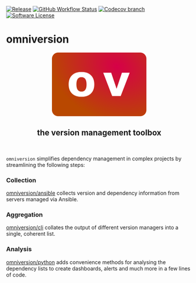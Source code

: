 [![Release](https://img.shields.io/github/v/release/omniversion/omniversion-cli.svg?style=for-the-badge)](https://github.com/omniversion/omniversion-cli/releases/latest)
[![GitHub Workflow Status](https://img.shields.io/github/workflow/status/omniversion/omniversion-cli/Release?style=for-the-badge)](https://github.com/omniversion/omniversion-cli/actions?query=workflow%3A%22Release%22)
[![Codecov branch](https://img.shields.io/codecov/c/github/omniversion/omniversion/main.svg?style=for-the-badge&token=X126WJ5IU4)](https://codecov.io/gh/omniversion/omniversion)
[![Software License](https://img.shields.io/badge/license-AGPL--3.0-green.svg?style=for-the-badge)](/LICENSE)

# omniversion

<!--suppress HtmlDeprecatedAttribute -->
<div align="center">
    <img src="docs/assets/omniversion.png" width="256" height="172" alt="omniversion logo" />
    <h2 align="center">the version management toolbox</h2>
    <br />
</div>

`omniversion` simplifies dependency management in complex projects by streamlining the following steps:

### Collection
[omniversion/ansible](ansible) collects version and dependency information from servers managed via Ansible.

### Aggregation
[omniversion/cli](cli) collates the output of different version managers into a single, coherent list.

### Analysis
[omniversion/python](python) adds convenience methods for analysing the dependency lists to create dashboards, alerts and much more in a few lines of code.
